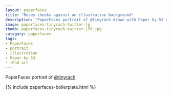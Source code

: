 ```yaml
---
layout: paperfaces
title: "Rosey cheeks against an illustrative background"
description: "PaperFaces portrait of @tinyrach drawn with Paper by 53 on an iPad."
image: paperfaces-tinyrach-twitter-lg
thumb: paperfaces-tinyrach-twitter-150.jpg
category: paperfaces
tags: 
- PaperFaces
- portrait
- illustration
- Paper by 53
- iPad art
---
```


PaperFaces portrait of [@tinyrach](http://twitter.com/tinyrach).

{% include paperfaces-boilerplate.html %}